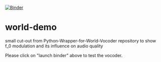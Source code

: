 [![Binder](https://mybinder.org/badge_logo.svg)](https://mybinder.org/v2/gh/timobaumann/world-demo/main?filepath=/demo.ipynb)

# world-demo

small cut-out from Python-Wrapper-for-World-Vocoder repository
to show f_0 modulation and its influence on audio quality

Please click on "launch binder" above to test the vocoder.
